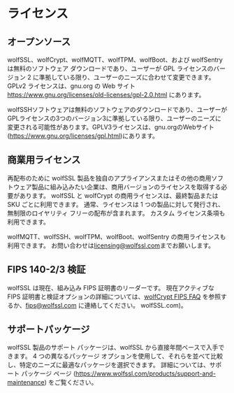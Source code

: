 

# ライセンス




## オープンソース



wolfSSL、wolfCrypt、wolfMQTT、wolfTPM、wolfBoot、および wolfSentry は無料のソフトウェア ダウンロードであり、ユーザーが GPL ライセンスのバージョン 2 に準拠している限り、ユーザーのニーズに合わせて変更できます。 GPLv2 ライセンスは、gnu.org の Web サイト <https://www.gnu.org/licenses/old-licenses/gpl-2.0.html> にあります。

wolfSSHソフトウェアは無料のソフトウェアのダウンロードであり、ユーザーがGPLライセンスの3つのバージョン3に準拠している限り、ユーザーのニーズに変更される可能性があります。GPLV3ライセンスは、gnu.orgのWebサイト(<https://www.gnu.org/licenses/gpl.html>)にあります。



## 商業用ライセンス


再配布のために wolfSSL 製品を独自のアプライアンスまたはその他の商用ソフトウェア製品に組み込みたい企業は、商用バージョンのライセンスを取得する必要があります。 wolfSSL と wolfCrypt の商用ライセンスは、最終製品または SKU ごとに利用できます。 通常、ライセンスは 1 つの製品に対して発行され、無制限のロイヤリティ フリーの配布が含まれます。 カスタム ライセンス条項も利用できます。


wolfMQTT、wolfSSH、wolfTPM、wolfBoot、wolfSentry の商用ライセンスも利用できます。 お問い合わせは[licensing@wolfssl.com](mailto:licensing@wolfssl.com)までお願いします。

## FIPS 140-2/3 検証

wolfSSL は現在、組み込み FIPS 証明書のリーダーです。 現在アクティブな FIPS 証明書と検証オプションの詳細については、[wolfCrypt FIPS FAQ](https://www.wolfssl.com/license/fips/) を参照するか、[fips@wolfssl.com](mailto:fips@) に連絡してください。 wolfSSL.com)。

## サポートパッケージ
 
wolfSSL 製品のサポート パッケージは、wolfSSL から直接年間ベースで入手できます。 4 つの異なるパッケージ オプションを使用して、それらを並べて比較し、特定のニーズに最適なパッケージを選択できます。 詳細については、サポート パッケージ ページ (<https://www.wolfssl.com/products/support-and-maintenance>) をご覧ください。